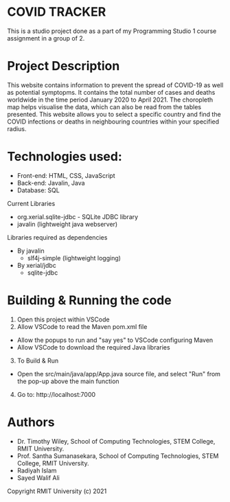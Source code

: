 # COVID TRACKER
This is a studio project done as a part of my Programming Studio 1 course assignment in a group of 2. 

# Project Description
This website contains information to prevent the spread of COVID-19 as well as potential symptopms. It contains the total number of cases and deaths worldwide in the time period January 2020 to April 2021. The choropleth map helps visualise the data, which can also be read from the tables presented. This website allows you to  select a specific country and find the COVID infections or deaths in neighbouring countries within your specified radius.

# Technologies used:
* Front-end: HTML, CSS, JavaScript
* Back-end: Javalin, Java
* Database: SQL 

Current Libraries
* org.xerial.sqlite-jdbc         - SQLite JDBC library
* javalin (lightweight java webserver)

Libraries required as dependencies
* By javalin
   * slf4j-simple (lightweight logging)
* By xerial/jdbc
   * sqlite-jdbc

# Building & Running the code
1. Open this project within VSCode
2. Allow VSCode to read the Maven pom.xml file
 - Allow the popups to run and "say yes" to VSCode configuring Maven
 - Allow VSCode to download the required Java libraries
3. To Build & Run
 - Open the src/main/java/app/App.java source file, and select "Run" from the pop-up above the main function
4. Go to: http://localhost:7000

# Authors
* Dr. Timothy Wiley, School of Computing Technologies, STEM College, RMIT University.
* Prof. Santha Sumanasekara, School of Computing Technologies, STEM College, RMIT University.
* Radiyah Islam
* Sayed Walif Ali

Copyright RMIT University (c) 2021

